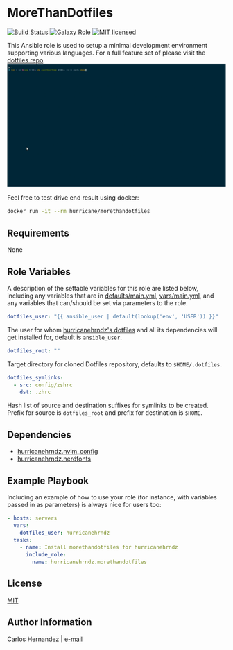 # MoreThanDotfiles

[![Build Status][travis-badge]][travis-link]
[![Galaxy Role][role-badge]][galaxy-link]
[![MIT licensed][mit-badge]][mit-link]

This Ansible role is used to setup a minimal development environment supporting
various languages. For a full feature set of please visit the [dotfiles
repo][dotfiles-repo].
![MoreThanDotfiles][demo]

Feel free to test drive end result using docker:

```sh
docker run -it --rm hurricane/morethandotfiles
```

## Requirements

None

## Role Variables

A description of the settable variables for this role are listed below,
including any variables that are in [defaults/main.yml](defaults/main.yml),
[vars/main.yml](vars/main.yml), and any variables that can/should be set via
parameters to the role.

```yaml
dotfiles_user: "{{ ansible_user | default(lookup('env', 'USER')) }}"
```

The user for whom [hurricanehrndz's dotfiles][dotfiles-repo] and all its
dependencies will get installed for, default is `ansible_user`.

```yaml
dotfiles_root: ""
```

Target directory for cloned Dotfiles repository, defaults to `$HOME/.dotfiles`.

```yaml
dotfiles_symlinks:
  - src: config/zshrc
    dst: .zhrc
```

Hash list of source and destination suffixes for symlinks to be created. Prefix
for source is `dotfiles_root` and prefix for destination is `$HOME`.

## Dependencies

- [hurricanehrndz.nvim_config][nvim_config-link]
- [hurricanehrndz.nerdfonts][nerdfonts-link]

## Example Playbook

Including an example of how to use your role (for instance, with variables
passed in as parameters) is always nice for users too:

```yaml
- hosts: servers
  vars:
    dotfiles_user: hurricanehrndz
  tasks:
    - name: Install morethandotfiles for hurricanehrndz
      include_role:
        name: hurricanehrndz.morethandotfiles
```

## License

[MIT][mit-link]

## Author Information

Carlos Hernandez | [e-mail](mailto:hurricanehrndz@techbyte.ca)

[role-badge]: https://img.shields.io/ansible/role/d/45889?style=for-the-badge
[galaxy-link]: https://galaxy.ansible.com/hurricanehrndz/morethandotfiles/
[mit-badge]: https://img.shields.io/badge/license-MIT-blue.svg?style=for-the-badge
[mit-link]: https://raw.githubusercontent.com/hurricanehrndz/ansible-morethandotfiles/master/LICENSE
[dotfiles-repo]: https://github.com/hurricanehrndz/dotfiles
[nvim_config-link]: https://galaxy.ansible.com/hurricanehrndz/nvim_config
[nerdfonts-link]: https://galaxy.ansible.com/hurricanehrndz/nerdfonts
[travis-badge]: https://img.shields.io/travis/hurricanehrndz/ansible-morethandotfiles/master.svg?style=for-the-badge&logo=travis
[travis-link]: https://travis-ci.org/hurricanehrndz/ansible-morethandotfiles
[demo]: ./images/morethandotfiles.gif
